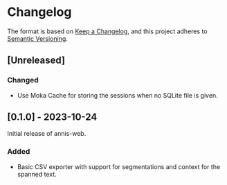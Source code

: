 # Changelog

The format is based on [Keep a Changelog](https://keepachangelog.com/en/1.0.0/),
and this project adheres to [Semantic Versioning](https://semver.org/spec/v2.0.0.html).

## [Unreleased]

### Changed

- Use Moka Cache for storing the sessions when no SQLite file is given.

## [0.1.0] - 2023-10-24

Initial release of annis-web.

### Added

- Basic CSV exporter with support for segmentations and context for the spanned
  text.